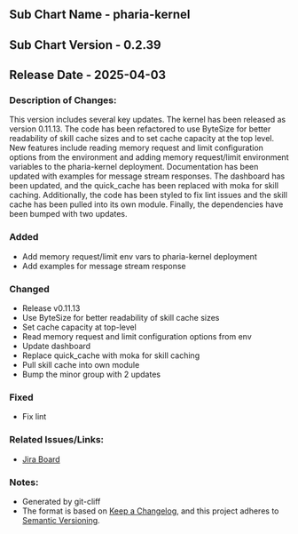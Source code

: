 ## Sub Chart Name - pharia-kernel
## Sub Chart Version - 0.2.39
## Release Date - 2025-04-03

### Description of Changes:

This version includes several key updates. The kernel has been released as version 0.11.13. The code has been refactored to use ByteSize for better readability of skill cache sizes and to set cache capacity at the top level. New features include reading memory request and limit configuration options from the environment and adding memory request/limit environment variables to the pharia-kernel deployment. Documentation has been updated with examples for message stream responses. The dashboard has been updated, and the quick_cache has been replaced with moka for skill caching. Additionally, the code has been styled to fix lint issues and the skill cache has been pulled into its own module. Finally, the dependencies have been bumped with two updates.

### Added

- Add memory request/limit env vars to pharia-kernel deployment
- Add examples for message stream response

### Changed

- Release v0.11.13
- Use ByteSize for better readability of skill cache sizes
- Set cache capacity at top-level
- Read memory request and limit configuration options from env
- Update dashboard
- Replace quick_cache with moka for skill caching
- Pull skill cache into own module
- Bump the minor group with 2 updates

### Fixed

- Fix lint

### Related Issues/Links:
- [Jira Board](https://aleph-alpha.atlassian.net/jira/software/projects/PK/boards/160)

### Notes:
- Generated by git-cliff
- The format is based on [Keep a Changelog](https://keepachangelog.com/en/1.0.0/),
and this project adheres to [Semantic Versioning](https://semver.org/spec/v2.0.0.html).
